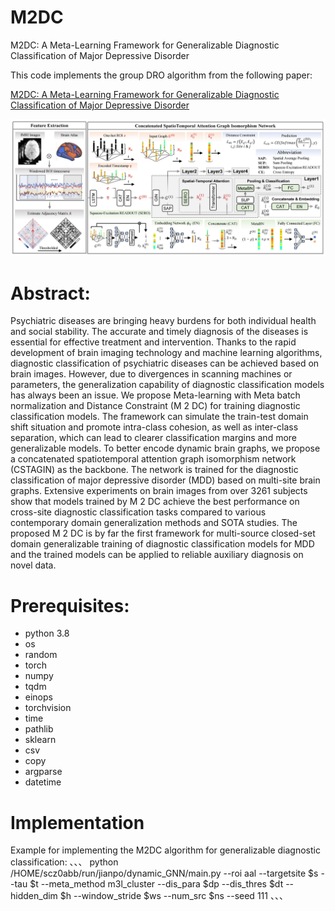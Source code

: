 # M2DC
M2DC: A Meta-Learning Framework for Generalizable Diagnostic Classification of Major Depressive Disorder

This code implements the group DRO algorithm from the following paper:

[M2DC: A Meta-Learning Framework for Generalizable Diagnostic Classification of Major Depressive Disorder](https://ieeexplore.ieee.org/abstract/document/10680596)

![Image](https://github.com/jianposu/M2DC/blob/main/diagram.jpg)

# Abstract:
Psychiatric diseases are bringing heavy burdens for both individual health and social stability. The accurate and timely diagnosis of the diseases is essential for effective treatment and intervention. Thanks to the rapid development of brain imaging technology and machine learning algorithms, diagnostic classification of psychiatric diseases can be achieved based on brain images. However, due to divergences in scanning machines or parameters, the generalization capability of diagnostic classification models has always been an issue. We propose Meta-learning with Meta batch normalization and Distance Constraint (M 2 DC) for training diagnostic classification models. The framework can simulate the train-test domain shift situation and promote intra-class cohesion, as well as inter-class separation, which can lead to clearer classification margins and more generalizable models. To better encode dynamic brain graphs, we propose a concatenated spatiotemporal attention graph isomorphism network (CSTAGIN) as the backbone. The network is trained for the diagnostic classification of major depressive disorder (MDD) based on multi-site brain graphs. Extensive experiments on brain images from over 3261 subjects show that models trained by M 2 DC achieve the best performance on cross-site diagnostic classification tasks compared to various contemporary domain generalization methods and SOTA studies. The proposed M 2 DC is by far the first framework for multi-source closed-set domain generalizable training of diagnostic classification models for MDD and the trained models can be applied to reliable auxiliary diagnosis on novel data.

# Prerequisites:
- python 3.8
- os
- random
- torch
- numpy
- tqdm
- einops
- torchvision
- time
- pathlib
- sklearn
- csv
- copy
- argparse
- datetime

# Implementation
Example for implementing the M2DC algorithm for generalizable diagnostic classification:
、、、
python /HOME/scz0abb/run/jianpo/dynamic_GNN/main.py --roi aal --targetsite $s --tau $t --meta_method m3l_cluster --dis_para $dp --dis_thres $dt --hidden_dim $h --window_stride $ws --num_src $ns --seed 111 
、、、
